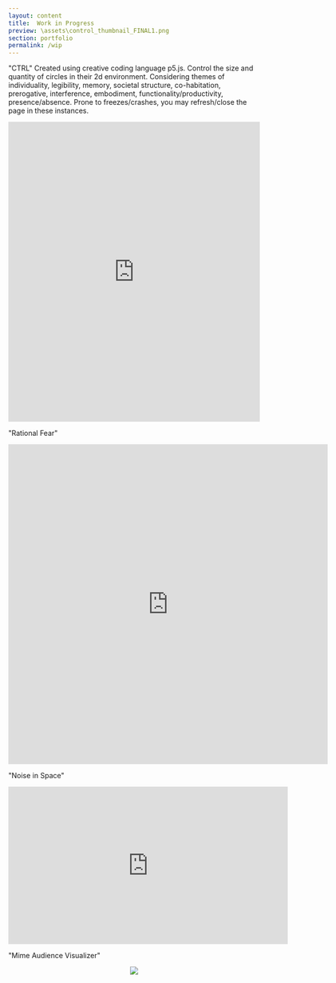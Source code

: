 ```yaml
---
layout: content
title:  Work in Progress
preview: \assets\control_thumbnail_FINAL1.png
section: portfolio
permalink: /wip
---
```

"CTRL"
Created using creative coding language p5.js. Control the size and quantity of circles in their 2d environment. Considering themes of individuality, legibility, memory, societal structure, co-habitation, prerogative, interference, embodiment, functionality/productivity, presence/absence. Prone to freezes/crashes, you may refresh/close the page in these instances.


<iframe src="https://editor.p5js.org/dinosoar/embed/2e9GnmWmt"  style="width:100%; height:600px;" frameborder="0"></iframe>

"Rational Fear"
<iframe src="https://player.vimeo.com/video/572290346?loop=1" width="640" height="640" frameborder="0" allow="autoplay; fullscreen; picture-in-picture" allowfullscreen></iframe>

"Noise in Space"

<p align="center"><iframe width="560" height="315" src="https://www.youtube.com/embed/Rjdwrtuipgg" title="Noise in Space" frameborder="0" allow="accelerometer; autoplay; clipboard-write; encrypted-media; gyroscope; picture-in-picture" allowfullscreen></iframe></p>


"Mime Audience Visualizer"
<p align="center"><img src="\assets\img\Decroux_Experiment_Styleframe.png"></p>


